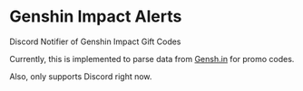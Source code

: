 # Genshin Impact Alerts
Discord Notifier of Genshin Impact Gift Codes

Currently, this is implemented to parse data from
[Gensh.in](https://www.gensh.in/events/promotion-codes) for promo codes.

Also, only supports Discord right now. 
